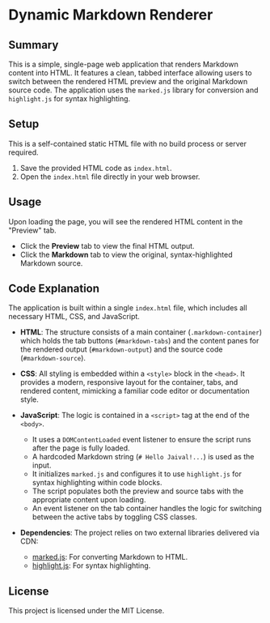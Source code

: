# Dynamic Markdown Renderer

## Summary

This is a simple, single-page web application that renders Markdown content into HTML. It features a clean, tabbed interface allowing users to switch between the rendered HTML preview and the original Markdown source code. The application uses the `marked.js` library for conversion and `highlight.js` for syntax highlighting.

## Setup

This is a self-contained static HTML file with no build process or server required.

1.  Save the provided HTML code as `index.html`.
2.  Open the `index.html` file directly in your web browser.

## Usage

Upon loading the page, you will see the rendered HTML content in the "Preview" tab.

-   Click the **Preview** tab to view the final HTML output.
-   Click the **Markdown** tab to view the original, syntax-highlighted Markdown source.

## Code Explanation

The application is built within a single `index.html` file, which includes all necessary HTML, CSS, and JavaScript.

-   **HTML**: The structure consists of a main container (`.markdown-container`) which holds the tab buttons (`#markdown-tabs`) and the content panes for the rendered output (`#markdown-output`) and the source code (`#markdown-source`).

-   **CSS**: All styling is embedded within a `<style>` block in the `<head>`. It provides a modern, responsive layout for the container, tabs, and rendered content, mimicking a familiar code editor or documentation style.

-   **JavaScript**: The logic is contained in a `<script>` tag at the end of the `<body>`.
    -   It uses a `DOMContentLoaded` event listener to ensure the script runs after the page is fully loaded.
    -   A hardcoded Markdown string (`# Hello Jaival!...`) is used as the input.
    -   It initializes `marked.js` and configures it to use `highlight.js` for syntax highlighting within code blocks.
    -   The script populates both the preview and source tabs with the appropriate content upon loading.
    -   An event listener on the tab container handles the logic for switching between the active tabs by toggling CSS classes.

-   **Dependencies**: The project relies on two external libraries delivered via CDN:
    -   [marked.js](https://marked.js.org/): For converting Markdown to HTML.
    -   [highlight.js](https://highlightjs.org/): For syntax highlighting.

## License

This project is licensed under the MIT License.